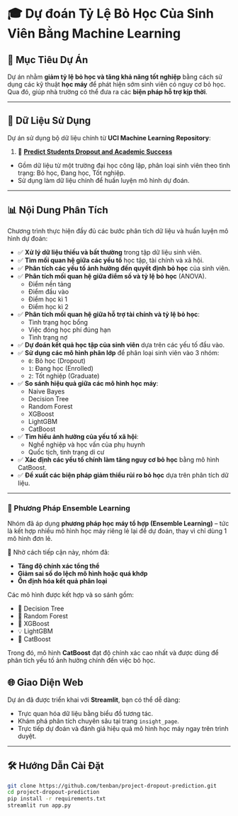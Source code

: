 # 🎓 Dự đoán Tỷ Lệ Bỏ Học Của Sinh Viên Bằng Machine Learning

## 📌 Mục Tiêu Dự Án

Dự án nhằm **giảm tỷ lệ bỏ học và tăng khả năng tốt nghiệp** bằng cách sử dụng các kỹ thuật **học máy** để phát hiện sớm sinh viên có nguy cơ bỏ học. Qua đó, giúp nhà trường có thể đưa ra các **biện pháp hỗ trợ kịp thời**.

---
## 📂 Dữ Liệu Sử Dụng

Dự án sử dụng bộ dữ liệu chính từ **UCI Machine Learning Repository**:

1. 📘 [**Predict Students Dropout and Academic Success**](https://archive.ics.uci.edu/dataset/697/predict%2Bstudents%2Bdropout%2Band%2Bacademic%2Bsuccess)
  - Gồm dữ liệu từ một trường đại học công lập, phân loại sinh viên theo tình trạng: Bỏ học, Đang học, Tốt nghiệp.
  - Sử dụng làm dữ liệu chính để huấn luyện mô hình dự đoán.

---

## 📊 Nội Dung Phân Tích

Chương trình thực hiện đầy đủ các bước phân tích dữ liệu và huấn luyện mô hình dự đoán:

- ✅ **Xử lý dữ liệu thiếu và bất thường** trong tập dữ liệu sinh viên.
- ✅ **Tìm mối quan hệ giữa các yếu tố** học tập, tài chính và xã hội.
- ✅ **Phân tích các yếu tố ảnh hưởng đến quyết định bỏ học** của sinh viên.
- ✅ **Phân tích mối quan hệ giữa điểm số và tỷ lệ bỏ học** (ANOVA).
    - Điểm nền tảng
    - Điểm đầu vào
    - Điểm học kì 1
    - Điểm học kì 2                 
- ✅ **Phân tích mối quan hệ giữa hỗ trợ tài chính và tỷ lệ bỏ học**:
    - Tình trạng học bổng
    - Việc đóng học phí đúng hạn
    - Tình trạng nợ
- ✅ **Dự đoán kết quả học tập của sinh viên** dựa trên các yếu tố đầu vào.
- ✅ **Sử dụng các mô hình phân lớp** để phân loại sinh viên vào 3 nhóm:
    - `0`: Bỏ học (Dropout)
    - `1`: Đang học (Enrolled)
    - `2`: Tốt nghiệp (Graduate)
- ✅ **So sánh hiệu quả giữa các mô hình học máy**:
    - Naive Bayes
    - Decision Tree
    - Random Forest
    - XGBoost
    - LightGBM
    - CatBoost
- ✅ **Tìm hiểu ảnh hưởng của yếu tố xã hội**:
    - Nghề nghiệp và học vấn của phụ huynh
    - Quốc tịch, tình trạng di cư
- ✅ **Xác định các yếu tố chính làm tăng nguy cơ bỏ học** bằng mô hình CatBoost.
- ✅ **Đề xuất các biện pháp giảm thiểu rủi ro bỏ học** dựa trên phân tích dữ liệu.

---

### 🤖 Phương Pháp Ensemble Learning

Nhóm đã áp dụng **phương pháp học máy tổ hợp (Ensemble Learning)** – tức là kết hợp nhiều mô hình học máy riêng lẻ lại để dự đoán, thay vì chỉ dùng 1 mô hình đơn lẻ.

🎯 Nhờ cách tiếp cận này, nhóm đã:
  - **Tăng độ chính xác tổng thể**
  - **Giảm sai số do lệch mô hình hoặc quá khớp**
  - **Ổn định hóa kết quả phân loại**

Các mô hình được kết hợp và so sánh gồm:
  - 🌲 Decision Tree
  - 🌳 Random Forest
  - 🚀 XGBoost
  - 💡 LightGBM
  - 🧠 CatBoost

  Trong đó, mô hình **CatBoost** đạt độ chính xác cao nhất và được dùng để phân tích yếu tố ảnh hưởng chính đến việc bỏ học.

## 🌐 Giao Diện Web

Dự án đã được triển khai với **Streamlit**, bạn có thể dễ dàng:

- Trực quan hóa dữ liệu bằng biểu đồ tương tác.
- Khám phá phân tích chuyên sâu tại trang `insight_page`.
- Trực tiếp dự đoán và đánh giá hiệu quả mô hình học máy ngay trên trình duyệt.

---

## 🛠️ Hướng Dẫn Cài Đặt

```bash
git clone https://github.com/tenban/project-dropout-prediction.git
cd project-dropout-prediction
pip install -r requirements.txt
streamlit run app.py
